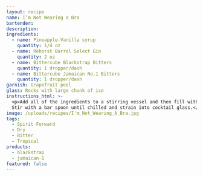 ```yaml
---
layout: recipe
name: I’m Not Wearing a Bra
bartender:
description:
ingredients:
  - name: Pineapple-Vanilla syrup
    quantity: 1/4 oz
  - name: Rehorst Barrel Select Gin
    quantity: 2 oz
  - name: Bittercube Blackstrap Bitters
    quantity: 1 dropper/dash
  - name: Bittercube Jamaican No.1 Bitters
    quantity: 1 dropper/dash
garnish: Grapefruit peel
glass: Rocks with large chunk of ice
instructions_html: >-
  <p>Add all of the ingredients to a stirring vessel and then fill with ice.
  Stir with a bar spoon until chilled and strain into cocktail glass.</p>
image: /uploads/recipes/I'm_Not_Wearing_A_Bra.jpg
tags:
  - Spirit Forward
  - Dry
  - Bitter
  - Tropical
products:
  - blackstrap
  - jamaican-1
featured: false
---
```




